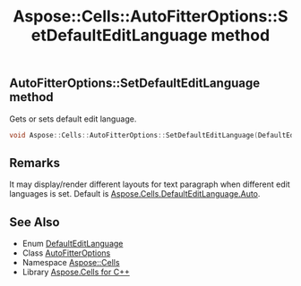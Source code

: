 ﻿---
title: Aspose::Cells::AutoFitterOptions::SetDefaultEditLanguage method
linktitle: SetDefaultEditLanguage
second_title: Aspose.Cells for C++ API Reference
description: 'Aspose::Cells::AutoFitterOptions::SetDefaultEditLanguage method. Gets or sets default edit language in C++.'
type: docs
weight: 700
url: /cpp/aspose.cells/autofitteroptions/setdefaulteditlanguage/
---
## AutoFitterOptions::SetDefaultEditLanguage method


Gets or sets default edit language.

```cpp
void Aspose::Cells::AutoFitterOptions::SetDefaultEditLanguage(DefaultEditLanguage value)
```

## Remarks


It may display/render different layouts for text paragraph when different edit languages is set. Default is [Aspose.Cells.DefaultEditLanguage.Auto](../../defaulteditlanguage/). 
## See Also

* Enum [DefaultEditLanguage](../../defaulteditlanguage/)
* Class [AutoFitterOptions](../)
* Namespace [Aspose::Cells](../../)
* Library [Aspose.Cells for C++](../../../)
